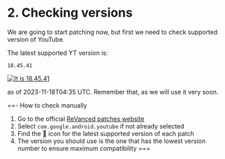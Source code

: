 # 2. Checking versions

We are going to start patching now, but first we need to check supported version of YouTube.

The latest supported YT version is:

```
18.45.41
```

[![It is 18.45.41](https://img.shields.io/badge/Latest%20Supported%20Version-18.45.41-ff0000?style=for-the-badge&logo=youtube)](https://www.apkmirror.com/apk/google-inc/youtube/youtube-18-45-41-release/youtube-18-45-41-android-apk-download/)

as of 2023-11-18T04:35 UTC. Remember that, as we will use it very soon.

==- How to check manually
1. Go to the official [ReVanced patches website](https://revanced.app/patches?pkg=com.google.android.youtube)
2. Select `com.google.android.youtube` if not already selected
3. Find the 🎯 icon for the latest supported version of each patch
4. The version you should use is the one that has the lowest version number to ensure maximum compatibility
===
